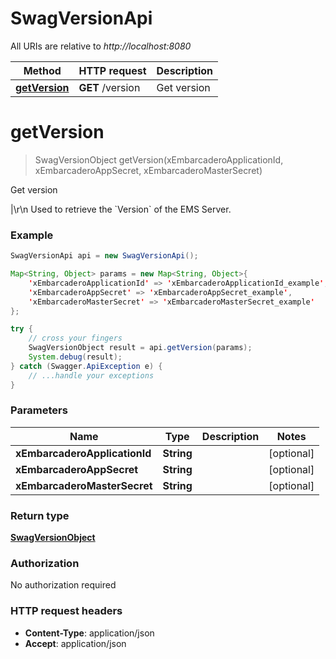 # SwagVersionApi

All URIs are relative to *http://localhost:8080*

Method | HTTP request | Description
------------- | ------------- | -------------
[**getVersion**](SwagVersionApi.md#getVersion) | **GET** /version | Get version


<a name="getVersion"></a>
# **getVersion**
> SwagVersionObject getVersion(xEmbarcaderoApplicationId, xEmbarcaderoAppSecret, xEmbarcaderoMasterSecret)

Get version

 |\r\n    Used to retrieve the &#x60;Version&#x60; of the EMS Server.

### Example
```java
SwagVersionApi api = new SwagVersionApi();

Map<String, Object> params = new Map<String, Object>{
    'xEmbarcaderoApplicationId' => 'xEmbarcaderoApplicationId_example',
    'xEmbarcaderoAppSecret' => 'xEmbarcaderoAppSecret_example',
    'xEmbarcaderoMasterSecret' => 'xEmbarcaderoMasterSecret_example'
};

try {
    // cross your fingers
    SwagVersionObject result = api.getVersion(params);
    System.debug(result);
} catch (Swagger.ApiException e) {
    // ...handle your exceptions
}
```

### Parameters

Name | Type | Description  | Notes
------------- | ------------- | ------------- | -------------
 **xEmbarcaderoApplicationId** | **String**|  | [optional]
 **xEmbarcaderoAppSecret** | **String**|  | [optional]
 **xEmbarcaderoMasterSecret** | **String**|  | [optional]

### Return type

[**SwagVersionObject**](SwagVersionObject.md)

### Authorization

No authorization required

### HTTP request headers

 - **Content-Type**: application/json
 - **Accept**: application/json

